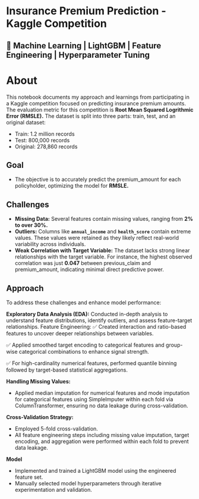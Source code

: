 # **Insurance Premium Prediction - Kaggle Competition**

## 🚀 **Machine Learning | LightGBM | Feature Engineering | Hyperparameter Tuning**

# **About**
This notebook documents my approach and learnings from participating in a Kaggle competition focused on predicting insurance premium amounts. The evaluation metric for this competition is **Root Mean Squared Logrithmic Error (RMSLE).** The dataset is split into three parts: train, test, and an original dataset:

* Train: 1.2 million records
* Test: 800,000 records
* Original: 278,860 records
  
## **Goal**
* The objective is to accurately predict the premium_amount for each policyholder, optimizing the model for **RMSLE.**

## **Challenges**
* **Missing Data:** Several features contain missing values, ranging from **2% to over 30%.**
* **Outliers:** Columns like **`annual_income`** and **`health_score`** contain extreme values. These values were retained as they likely reflect real-world variability across individuals.
* **Weak Correlation with Target Variable:** The dataset lacks strong linear relationships with the target variable. For instance, the highest observed correlation was just **0.047** between previous_claim and premium_amount, indicating minimal direct predictive power.

## **Approach**
To address these challenges and enhance model performance:

**Exploratory Data Analysis (EDA):**
Conducted in-depth analysis to understand feature distributions, identify outliers, and assess feature-target relationships.
Feature Engineering:
✅ Created interaction and ratio-based features to uncover deeper relationships between variables.

✅ Applied smoothed target encoding to categorical features and group-wise categorical combinations to enhance signal strength.

✅ For high-cardinality numerical features, performed quantile binning followed by target-based statistical aggregations.

**Handling Missing Values:**
* Applied median imputation for numerical features and mode imputation for categorical features using SimpleImputer within each fold via ColumnTransformer, ensuring no data leakage during cross-validation.
  
**Cross-Validation Strategy:**
* Employed 5-fold cross-validation.
* All feature engineering steps including missing value imputation, target encoding, and aggregation were performed within each fold to prevent data leakage.

**Model**
* Implemented and trained a LightGBM model using the engineered feature set.
* Manually selected model hyperparameters through iterative experimentation and validation.
